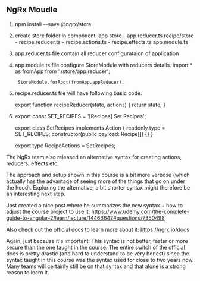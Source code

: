 ## NgRx Moudle
1. npm install --save @ngrx/store
2. create store folder in component.
	app
		store
			- app.reducer.ts
		recipe/store
			- recipe.reducer.ts
			- recipe.actions.ts
			- recipe.effects.ts
		app.module.ts
	
3. app.reducer.ts file contain all reducer configurataion of application
	
4. app.module.ts file configure StoreModule with reducers details.
		import * as fromApp from './store/app.reducer';
		
		StoreModule.forRoot(fromApp.appReducer),

5. recipe.reducer.ts file will have following basic code.
	
	export function recipeReducer(state, actions) {
		return state;
	}
6.	
	export const SET_RECIPES = '[Recipes] Set Recipes';

	export class SetRecipes implements Action {
		readonly type = SET_RECIPES;
		constructor(public payload: Recipe[]) {}
	}

	export type RecipeActions = SetRecipes;
	
The NgRx team also released an alternative syntax for creating actions, reducers, effects etc.

The approach and setup shown in this course is a bit more verbose (which actually has the advantage of seeing more of the things that go on under the hood). Exploring the alternative, a bit shorter syntax might therefore be an interesting next step.

Jost created a nice post where he summarizes the new syntax + how to adjust the course project to use it: https://www.udemy.com/the-complete-guide-to-angular-2/learn/lecture/14466642#questions/7350498

Also check out the official docs to learn more about it: https://ngrx.io/docs

Again, just because it's important: This syntax is not better, faster or more secure than the one taught in the course. The entire switch of the official docs is pretty drastic (and hard to understand to be very honest) since the syntax taught in this course was the syntax used for close to two years now. Many teams will certainly still be on that syntax and that alone is a strong reason to learn it.
	
